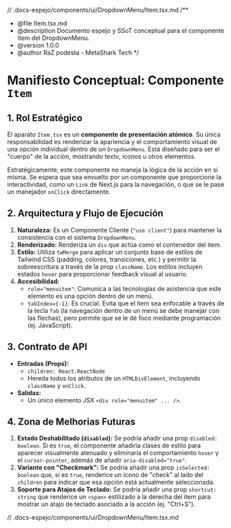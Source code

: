 // .docs-espejo/components/ui/DropdownMenu/Item.tsx.md
/**
 * @file Item.tsx.md
 * @description Documento espejo y SSoT conceptual para el componente Item del DropdownMenu.
 * @version 1.0.0
 * @author RaZ podesta - MetaShark Tech
 */

# Manifiesto Conceptual: Componente `Item`

## 1. Rol Estratégico

El aparato `Item.tsx` es un **componente de presentación atómico**. Su única responsabilidad es renderizar la apariencia y el comportamiento visual de una opción individual dentro de un `DropdownMenu`. Está diseñado para ser el "cuerpo" de la acción, mostrando texto, iconos u otros elementos.

Estratégicamente, este componente no maneja la lógica de la acción en sí misma. Se espera que sea envuelto por un componente que proporcione la interactividad, como un `Link` de Next.js para la navegación, o que se le pase un manejador `onClick` directamente.

## 2. Arquitectura y Flujo de Ejecución

1.  **Naturaleza:** Es un Componente Cliente (`"use client"`) para mantener la consistencia con el sistema `DropdownMenu`.
2.  **Renderizado:** Renderiza un `div` que actúa como el contenedor del item.
3.  **Estilo:** Utiliza `twMerge` para aplicar un conjunto base de estilos de Tailwind CSS (padding, colores, transiciones, etc.) y permitir la sobreescritura a través de la prop `className`. Los estilos incluyen estados `hover` para proporcionar feedback visual al usuario.
4.  **Accesibilidad:**
    *   `role="menuitem"`: Comunica a las tecnologías de asistencia que este elemento es una opción dentro de un menú.
    *   `tabIndex={-1}`: Es crucial. Evita que el item sea enfocable a través de la tecla `Tab` (la navegación dentro de un menú se debe manejar con las flechas), pero permite que se le dé foco mediante programación (ej. JavaScript).

## 3. Contrato de API

*   **Entradas (Props):**
    *   `children: React.ReactNode`
    *   Hereda todos los atributos de un `HTMLDivElement`, incluyendo `className` y `onClick`.
*   **Salidas:**
    *   Un único elemento JSX `<div role="menuitem" ... />`.

## 4. Zona de Melhorias Futuras

1.  **Estado Deshabilitado (`disabled`):** Se podría añadir una prop `disabled: boolean`. Si es `true`, el componente añadiría clases de estilo para aparecer visualmente atenuado y eliminaría el comportamiento `hover` y el `cursor-pointer`, además de añadir `aria-disabled="true"`.
2.  **Variante con "Checkmark":** Se podría añadir una prop `isSelected: boolean` que, si es `true`, renderice un icono de "check" al lado del `children` para indicar que esa opción está actualmente seleccionada.
3.  **Soporte para Atajos de Teclado:** Se podría añadir una prop `shortcut: string` que renderice un `<span>` estilizado a la derecha del item para mostrar un atajo de teclado asociado a la acción (ej. "Ctrl+S").

// .docs-espejo/components/ui/DropdownMenu/Item.tsx.md
